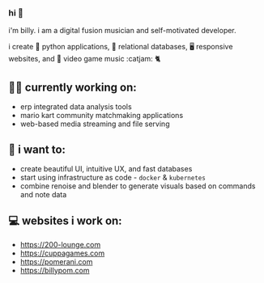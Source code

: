 ### hi 👋

i'm billy. i am a digital fusion musician and self-motivated developer.

i create 🐍 python applications, 💾 relational databases, 🖥️ responsive websites, and 🎹 video game music :catjam: 🐈

## 👩‍💻 currently working on:
- erp integrated data analysis tools
- mario kart community matchmaking applications
- web-based media streaming and file serving

## 🌱 i want to:
- create beautiful UI, intuitive UX, and fast databases
- start using infrastructure as code - `docker` & `kubernetes`
- combine renoise and blender to generate visuals based on commands and note data

## 💻 websites i work on:
- https://200-lounge.com
- https://cuppagames.com
- https://pomerani.com
- https://billypom.com

<!--
**billypom/billypom** is a ✨ _special_ ✨ repository because its `README.md` (this file) appears on your GitHub profile.

Here are some ideas to get you started:

- 🔭 I’m currently working on ...
- 🌱 I’m currently learning ...
- 👯 I’m looking to collaborate on ...
- 🤔 I’m looking for help with ...
- 💬 Ask me about ...
- 📫 How to reach me: ...
- 😄 Pronouns: he/him
- ⚡ Fun fact: ...
-->
